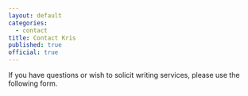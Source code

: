 ```yaml
---
layout: default
categories:
  - contact
title: Contact Kris
published: true
official: true
---
```

If you have questions or wish to solicit writing services, please use the following form.